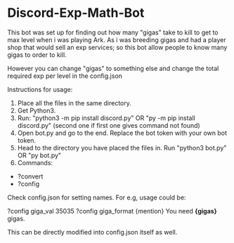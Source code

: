 # Discord-Exp-Math-Bot

This bot was set up for finding out how many "gigas" take to kill to get to max level when i was playing Ark. As i was breeding gigas and had a player shop that would sell an exp services; so this bot allow people to know many gigas to order to kill.

However you can change "gigas" to something else and change the total required exp per level in the config.json

Instructions for usage:
1. Place all the files in the same directory.
2. Get Python3.
3. Run: "python3 -m pip install discord.py" OR "py -m pip install discord.py" (second one if first one gives command not found)
4. Open bot.py and go to the end. Replace the bot token with your own bot token.
5. Head to the directory you have placed the files in. Run "python3 bot.py" OR "py bot.py"
6. Commands:
- ?convert <current level> <final level>
- ?config <setting> <value>

Check config.json for setting names. For e.g, usage could be:

?config giga_val 35035
?config giga_format {mention} You need **{gigas}** gigas.

This can be directly modified into config.json itself as well.

